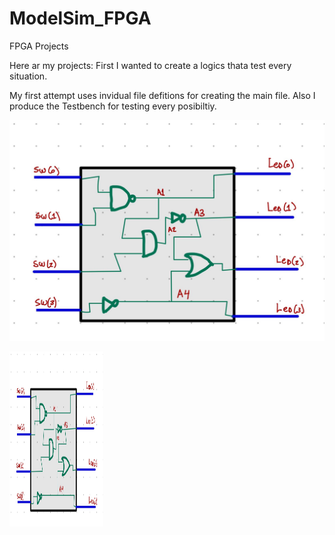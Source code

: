 # ModelSim_FPGA
FPGA Projects

Here ar my projects:
First I wanted to create a logics thata test every situation.

My first attempt uses invidual file defitions for creating the main file. Also I produce the Testbench
for testing every posibiltiy.

![Circuit](img/circuit.jpg)


<img src="https://github.com/EdwinMarteZorrilla/ModelSim_FPGA/blob/main/img/circuit.jpg" width="150" height="280">



